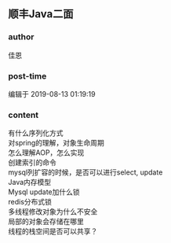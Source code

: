 ## 顺丰Java二面
### author 
佳恩
### post-time 

编辑于  2019-08-13 01:19:19
### content 
<div class="post-topic-des nc-post-content">
 有什么序列化方式
 <br/>
 对spring的理解，对象生命周期
 <br/>
 怎么理解AOP，怎么实现
 <br/>
 创建索引的命令
 <br/>
 mysql列扩容的时候，是否可以进行select, update
 <br/>
 Java内存模型
 <br/>
 Mysql update加什么锁
 <br/>
 redis分布式锁
 <br/>
 多线程修改对象为什么不安全
 <br/>
 局部的对象会存储在哪里
 <br/>
 线程的栈空间是否可以共享？
 <br/>
</div>
